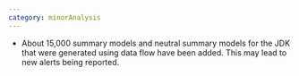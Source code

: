 ```yaml
---
category: minorAnalysis
---
```

* About 15,000 summary models and neutral summary models for the JDK that were generated using data flow have been added. This may lead to new alerts being reported.

